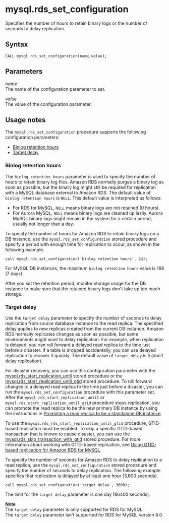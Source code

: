 # mysql\.rds\_set\_configuration<a name="mysql_rds_set_configuration"></a>

Specifies the number of hours to retain binary logs or the number of seconds to delay replication\.

## Syntax<a name="mysql_rds_set_configuration-syntax"></a>

 

```
CALL mysql.rds_set_configuration(name,value);
```

## Parameters<a name="mysql_rds_set_configuration-parameters"></a>

 *name*   
The name of the configuration parameter to set\.

 *value*   
The value of the configuration parameter\. 

## Usage notes<a name="mysql_rds_set_configuration-usage-notes"></a>

The `mysql.rds_set_configuration` procedure supports the following configuration parameters:
+ [Binlog retention hours](#mysql_rds_set_configuration-usage-notes.binlog-retention-hours)
+ [Target delay](#mysql_rds_set_configuration-usage-notes.target-delay)

### Binlog retention hours<a name="mysql_rds_set_configuration-usage-notes.binlog-retention-hours"></a>

The `binlog retention hours` parameter is used to specify the number of hours to retain binary log files\. Amazon RDS normally purges a binary log as soon as possible, but the binary log might still be required for replication with a MySQL database external to Amazon RDS\. The default value of `binlog retention hours` is `NULL`\. This default value is interpreted as follows: 
+  For RDS for MySQL, `NULL` means binary logs are not retained \(0 hours\)\. 
+  For Aurora MySQL, `NULL` means binary logs are cleaned up lazily\. Aurora MySQL binary logs might remain in the system for a certain period, usually not longer than a day\. 

To specify the number of hours for Amazon RDS to retain binary logs on a DB instance, use the `mysql.rds_set_configuration` stored procedure and specify a period with enough time for replication to occur, as shown in the following example\.

`call mysql.rds_set_configuration('binlog retention hours', 24);`

For MySQL DB instances, the maximum `binlog retention hours` value is 168 \(7 days\)\.

After you set the retention period, monitor storage usage for the DB instance to make sure that the retained binary logs don't take up too much storage\.

### Target delay<a name="mysql_rds_set_configuration-usage-notes.target-delay"></a>

Use the `target delay` parameter to specify the number of seconds to delay replication from source database instance to the read replica\. The specified delay applies to new replicas created from the current DB instance\. Amazon RDS normally replicates changes as soon as possible, but some environments might want to delay replication\. For example, when replication is delayed, you can roll forward a delayed read replica to the time just before a disaster\. If a table is dropped accidentally, you can use delayed replication to recover it quickly\. The default value of `target delay` is `0` \(don't delay replication\)\.

For disaster recovery, you can use this configuration parameter with the [mysql\.rds\_start\_replication\_until](mysql_rds_start_replication_until.md) stored procedure or the [mysql\.rds\_start\_replication\_until\_gtid](mysql_rds_start_replication_until_gtid.md) stored procedure\. To roll forward changes to a delayed read replica to the time just before a disaster, you can run the `mysql.rds_set_configuration` procedure with this parameter set\. After the `mysql.rds_start_replication_until` or `mysql.rds_start_replication_until_gtid` procedure stops replication, you can promote the read replica to be the new primary DB instance by using the instructions in [Promoting a read replica to be a standalone DB instance](USER_ReadRepl.md#USER_ReadRepl.Promote)\. 

To use the `mysql.rds_rds_start_replication_until_gtid` procedure, GTID\-based replication must be enabled\. To skip a specific GTID\-based transaction that is known to cause disaster, you can use the [mysql\.rds\_skip\_transaction\_with\_gtid](mysql_rds_skip_transaction_with_gtid.md) stored procedure\. For more information about working with GTID\-based replication, see [Using GTID\-based replication for Amazon RDS for MySQL](mysql-replication-gtid.md)\.

To specify the number of seconds for Amazon RDS to delay replication to a read replica, use the `mysql.rds_set_configuration` stored procedure and specify the number of seconds to delay replication\. The following example specifies that replication is delayed by at least one hour \(3,600 seconds\)\.

`call mysql.rds_set_configuration('target delay', 3600);`

The limit for the `target delay` parameter is one day \(86400 seconds\)\.

**Note**  
The `target delay` parameter is only supported for RDS for MySQL\.  
The `target delay` parameter isn't supported for RDS for MySQL version 8\.0\.